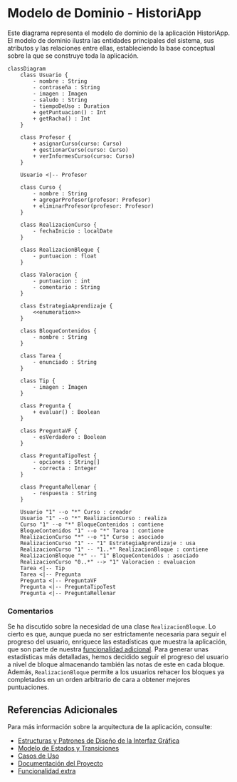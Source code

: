 # Modelo de Dominio - HistoriApp


Este diagrama representa el modelo de dominio de la aplicación HistoriApp. El modelo de dominio ilustra las entidades principales del sistema, sus atributos y las relaciones entre ellas, estableciendo la base conceptual sobre la que se construye toda la aplicación.

```mermaid
classDiagram
    class Usuario {
        - nombre : String
        - contraseña : String
        - imagen : Imagen
        - saludo : String
        - tiempoDeUso : Duration
        + getPuntuacion() : Int
        + getRacha() : Int
    }

    class Profesor {
        + asignarCurso(curso: Curso)
        + gestionarCurso(curso: Curso)
        + verInformesCurso(curso: Curso)
    }

    Usuario <|-- Profesor

    class Curso {
        - nombre : String
        + agregarProfesor(profesor: Profesor)
        + eliminarProfesor(profesor: Profesor)
    }

    class RealizacionCurso {
        - fechaInicio : localDate
    }

    class RealizacionBloque {
        - puntuacion : float
    }

    class Valoracion {
        - puntuacion : int
        - comentario : String
    }

    class EstrategiaAprendizaje {
        <<enumeration>>
    }

    class BloqueContenidos {
        - nombre : String
    }

    class Tarea {
        - enunciado : String
    }

    class Tip {
        - imagen : Imagen
    }

    class Pregunta {
        + evaluar() : Boolean
    }

    class PreguntaVF {
        - esVerdadero : Boolean
    }

    class PreguntaTipoTest {
        - opciones : String[]
        - correcta : Integer
    }

    class PreguntaRellenar {
        - respuesta : String
    }

    Usuario "1" --o "*" Curso : creador
    Usuario "1" --o "*" RealizacionCurso : realiza
    Curso "1" --o "*" BloqueContenidos : contiene
    BloqueContenidos "1" --o "*" Tarea : contiene
    RealizacionCurso "*" --o "1" Curso : asociado
    RealizacionCurso "1" -- "1" EstrategiaAprendizaje : usa
    RealizacionCurso "1" -- "1..*" RealizacionBloque : contiene
    RealizacionBloque "*" -- "1" BloqueContenidos : asociado
    RealizacionCurso "0..*" --> "1" Valoracion : evaluacion
    Tarea <|-- Tip
    Tarea <|-- Pregunta
    Pregunta <|-- PreguntaVF
    Pregunta <|-- PreguntaTipoTest
    Pregunta <|-- PreguntaRellenar

```

### Comentarios

Se ha discutido sobre la necesidad de una clase `RealizacionBloque`. Lo cierto es que, aunque pueda no ser estrictamente necesaria para seguir el progreso del usuario, enriquece las estadísticas que muestra la aplicación, que son parte de nuestra [funcionalidad adicional](funcionalidadExtra.md). Para generar unas estadísticas más detalladas, hemos decidido seguir el progreso del usuario a nivel de bloque almacenando también las notas de este en cada bloque. Además, `RealizacionBloque` permite a los usuarios rehacer los bloques ya completados en un orden arbitrario de cara a obtener mejores puntuaciones.


## Referencias Adicionales

Para más información sobre la arquitectura de la aplicación, consulte:
- [Estructuras y Patrones de Diseño de la Interfaz Gráfica](modeloVista.md)
- [Modelo de Estados y Transiciones](modeloEstados.md)
- [Casos de Uso](casosDeUso.md)
- [Documentación del Proyecto](README.md)
- [Funcionalidad extra](funcionalidadExtra.md)
